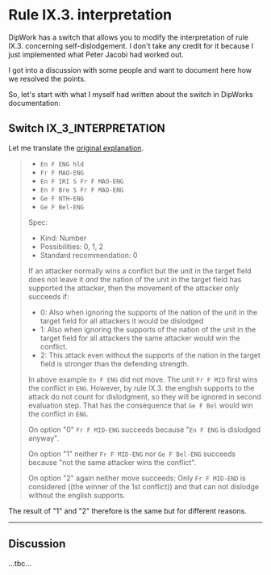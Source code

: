 # Rule IX.3. interpretation

DipWork has a switch that allows you to modify the interpretation of rule IX.3.
concerning self-dislodgement. 
I don't take any credit for it because I just implemented what Peter Jacobi had worked out.

I got into a discussion with some people and want to document here how we resolved the
points.

So, let's start with what I myself had written about the switch in DipWorks documentation:


## Switch IX_3_INTERPRETATION

Let me translate the [original explanation](ix_3_interpretation-de.md).

> * `En F ENG hld`
> * `Fr F MAO-ENG`
> * `En F IRI S Fr F MAO-ENG`
> * `En F Bre S Fr F MAO-ENG`
> * `Ge F NTH-ENG`
> * `Ge F Bel-ENG`
> 
> Spec:
> 
>  * Kind: Number
>  * Possibilities: 0, 1, 2
>  * Standard recommendation: 0
> 
> If an attacker normally wins a conflict but the unit in the target field
> does not leave it _and_ the nation of the unit in the target field has supported
> the attacker, then the movement of the attacker only succeeds if:
> 
> * 0: Also when ignoring the supports of the nation of the unit in the target field for all attackers it would be dislodged
> * 1: Also when ignoring the supports of the nation of the unit in the target field for all attackers the same attacker would win the conflict.
> * 2: This attack even without the supports of the nation in the target field is stronger than the defending strength.
> 
> In above example `En F ENG` did not move.
> The unit `Fr F MID` first wins the conflict in `ENG`. 
> However, by rule IX.3. the english supports to the attack do not count for dislodgment,
> so they will be ignored in second evaluation step.
> That has the consequence that `Ge F Bel` would win the conflict in `ENG`.
> 
> On option "0" `Fr F MID-ENG` succeeds because "`En F ENG` is dislodged anyway".
> 
> On option "1" neither `Fr F MID-ENG` nor `Ge F Bel-ENG` succeeds because "not the same attacker wins the conflict".
> 
> On option "2" again neither move succeeds: Only `Fr F MID-END` is considered
> ((the winner of the 1st conflict)) and that can not dislodge without the english supports.

The result of "1" and "2" therefore is the same but for different reasons.

---

## Discussion

...tbc...
